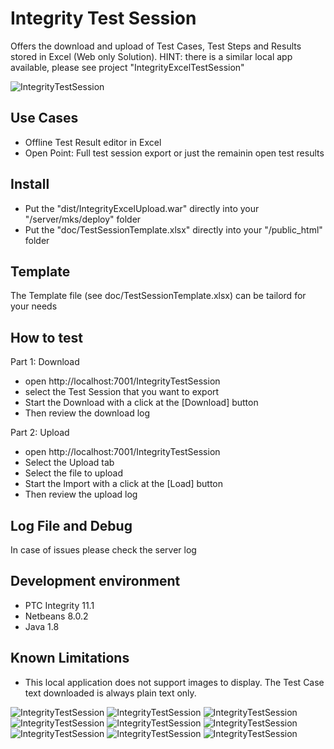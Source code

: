 # Integrity Test Session
Offers the download and upload of Test Cases, Test Steps and Results stored in Excel (Web only Solution).
HINT: there is a similar local app available, please see project "IntegrityExcelTestSession"

![IntegrityTestSession](doc/ExcelTestSession.png)

## Use Cases
- Offline Test Result editor in Excel
- Open Point: Full test session export or just the remainin open test results

## Install
- Put the "dist/IntegrityExcelUpload.war" directly into your "<IntegrityServer>/server/mks/deploy" folder
- Put the "doc/TestSessionTemplate.xlsx" directly into your "<IntegrityServer>/public_html" folder

## Template
The Template file (see doc/TestSessionTemplate.xlsx) can be tailord for your needs

## How to test
Part 1: Download
- open http://localhost:7001/IntegrityTestSession
- select the Test Session that you want to export
- Start the Download with a click at the [Download] button
- Then review the download log

Part 2: Upload
- open http://localhost:7001/IntegrityTestSession
- Select the Upload tab
- Select the file to upload
- Start the Import with a click at the [Load] button
- Then review the upload log

## Log File and Debug
In case of issues please check the server log

##  Development environment
- PTC Integrity 11.1
- Netbeans 8.0.2
- Java 1.8

## Known Limitations
- This local application does not support images to display. The Test Case text downloaded is always plain text only.

![IntegrityTestSession](doc/TestSession1.PNG)
![IntegrityTestSession](doc/TestSession2-2.PNG)
![IntegrityTestSession](doc/TestSession2.PNG)
![IntegrityTestSession](doc/TestSession3-1.PNG)
![IntegrityTestSession](doc/TestSession3-2.PNG)
![IntegrityTestSession](doc/TestSession3-3.PNG)
![IntegrityTestSession](doc/TestSessionConfig1.PNG)
![IntegrityTestSession](doc/TestSessionConfig2.PNG)
![IntegrityTestSession](doc/TestSessionDevEnv.PNG)

